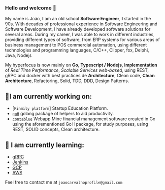 ### Hello and welcome 👋

My name is João, I am an old school **Software Engineer**, I started in the 90s. With decades of professional experience in Software Engineering and Software Development, I have already developed software solutions for several areas. During my career, I was able to work in different industries, providing different types of software, from ERP systems for various areas of business management to POS commercial automation, using different technologies and programming languages, C/C++, Clipper, fox, Delphi, Java, Nodejs

My hyperfocus is now mainly on **Go**, **Typescript / Nodejs**, **Implementation** of _Real Time Performance_, _Scalable Services web-based_, using REST, gRPC and docker with best practices de **Architecture**, Clean code, **Clean Architecture**, Refactoring, Solid, TDD, DDD, Design Patterns.

## 🔭I am currently working on:

- [`Finmily platform`] Startup Education Platform.
- [`goH`](https://github.com/joaocprofile/goh) golang package of helpers to aid productivity.
- [`contablue`](https://github.com/joaocprofile/contablue) Webapp Mine financial management software created in Go using the aforementioned GoH package, for study purposes, using REST, SOLID concepts, Clean architecture.

## 🌱 I am currently learning:

- [gRPC](https://grpc.io)
- [Jenkins](https://www.jenkins.io/)
- [GCP](https://cloud.google.com/)
- [AWS](https://aws.amazon.com/pt/)

Feel free to contact me at `joaocarvalhoprofile@gmail.com`
